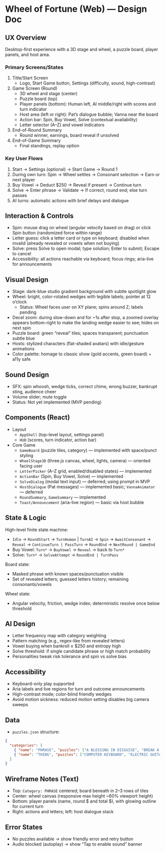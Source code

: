 # Wheel of Fortune (Web) — Design Doc

## UX Overview
Desktop-first experience with a 3D stage and wheel, a puzzle board, player panels, and host area.

### Primary Screens/States
1. Title/Start Screen
   - Logo, Start Game button, Settings (difficulty, sound, high-contrast)
2. Game Screen (Round)
   - 3D wheel and stage (center)
   - Puzzle board (top)
   - Player panels (bottom): Human left, AI middle/right with scores and turn indicator
   - Host area (left or right): Pat’s dialogue bubble; Vanna near the board
   - Action bar: Spin, Buy Vowel, Solve (contextual availability)
   - Letter selector (A–Z) and vowel indicators
3. End-of-Round Summary
   - Round winner, earnings, board reveal if unsolved
4. End-of-Game Summary
   - Final standings, replay option

### Key User Flows
1. Start → Settings (optional) → Start Game → Round 1
2. During own turn: Spin → Wheel settles → Consonant selection → Earn or next player
3. Buy Vowel → Deduct $250 → Reveal if present → Continue turn
4. Solve → Enter phrase → Validate → If correct, round end; else turn passes
5. AI turns: automatic actions with brief delays and dialogue

## Interaction & Controls
- Spin: mouse drag on wheel (angular velocity based on drag) or click Spin button (randomized force within range)
- Letter guess: click a letter card or type on keyboard; disabled when invalid (already revealed or vowels when not buying)
- Solve: press Solve to open modal; type solution; Enter to submit; Escape to cancel
- Accessibility: all actions reachable via keyboard; focus rings; aria-live for announcements

## Visual Design
- Stage: dark-blue studio gradient background with subtle spotlight glow
- Wheel: bright, color-rotated wedges with legible labels; pointer at 12 o’clock
  - Status: Wheel faces user on XY plane; spins around Z; labels pending
- Decel zoom: during slow-down and for ~1s after stop, a zoomed overlay appears bottom-right to make the landing wedge easier to see; hides on next spin
- Puzzle board: green “reveal” tiles; spaces transparent; punctuation subtle blue
- Hosts: stylized characters (flat-shaded avatars) with idle/gesture animations
- Color palette: homage to classic show (gold accents, green board) + a11y safe

## Sound Design
- SFX: spin whoosh, wedge ticks, correct chime, wrong buzzer, bankrupt sting, audience cheer
- Volume slider; mute toggle
- Status: Not yet implemented (MVP pending)

## Components (React)
- Layout
  - `AppShell` (top-level layout, settings panel)
  - `HUD` (scores, turn indicator, action bar)
- Core Game
  - `GameBoard` (puzzle tiles, category) — implemented with space/punct styling
  - `WheelStage3D` (three.js canvas, wheel, lights, camera) — oriented facing user
  - `LetterPicker` (A–Z grid, enabled/disabled states) — implemented
  - `ActionBar` (Spin, Buy Vowel, Solve) — implemented
  - `SolveDialog` (modal text input) — deferred; using prompt in MVP
  - `HostDialogue` (Pat messages) — implemented basic; `VannaAnimator` — deferred
  - `RoundSummary`, `GameSummary` — implemented
  - `Toast/Announcement` (aria-live region) — basic via host bubble

## State & Logic
High-level finite state machine:
- `Idle` → `RoundStart` → `TurnHuman` | `TurnAI` → `Spin` → `AwaitConsonant` → `Reveal` → `ContinueTurn | PassTurn` → `RoundEnd` → `NextRound | GameEnd`
- Buy Vowel: `Turn*` → `BuyVowel` → `Reveal` → back to `Turn*`
- Solve: `Turn*` → `SolveAttempt` → `RoundEnd | TurnPass`

Board state:
- Masked phrase with known spaces/punctuation visible
- Set of revealed letters; guessed letters history; remaining consonants/vowels

Wheel state:
- Angular velocity, friction, wedge index; deterministic resolve once below threshold

## AI Design
- Letter frequency map with category weighting
- Pattern matching (e.g., regex-like from revealed letters)
- Vowel buying when bankroll ≥ $250 and entropy high
- Solve threshold: if single candidate phrase or high match probability
- Personalities tweak risk tolerance and spin vs solve bias

## Accessibility
- Keyboard-only play supported
- Aria labels and live regions for turn and outcome announcements
- High-contrast mode; color-blind friendly wedges
- Avoid motion sickness: reduced motion setting disables big camera sweeps

## Data
- `puzzles.json` structure:
```json
{
  "categories": [
    { "name": "PHRASE", "puzzles": ["A BLESSING IN DISGUISE", "BREAK A LEG", "ON CLOUD NINE"] },
    { "name": "THING", "puzzles": ["COMPUTER KEYBOARD", "ELECTRIC GUITAR"] }
  ]
}
```

## Wireframe Notes (Text)
- Top: `Category: PHRASE` centered; board beneath in 2–3 rows of tiles
- Center: wheel canvas (responsive max height ~60% viewport height)
- Bottom: player panels (name, round $ and total $), with glowing outline for current turn
- Right: actions and letters; left: host dialogue stack

## Error States
- No puzzles available → show friendly error and retry button
- Audio blocked (autoplay) → show “Tap to enable sound” banner


